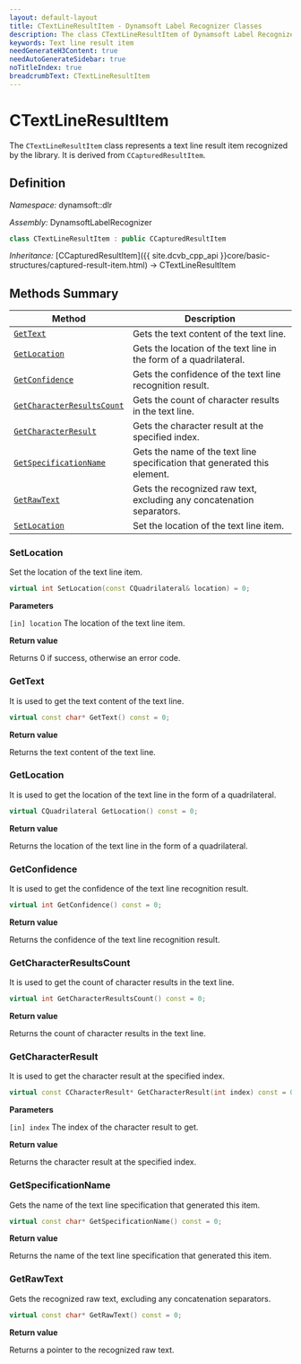 ```yaml
---
layout: default-layout
title: CTextLineResultItem - Dynamsoft Label Recognizer Classes
description: The class CTextLineResultItem of Dynamsoft Label Recognizer represents a text line result item recognized by a document layout analysis engine.
keywords: Text line result item
needGenerateH3Content: true
needAutoGenerateSidebar: true
noTitleIndex: true
breadcrumbText: CTextLineResultItem
---
```


# CTextLineResultItem

The `CTextLineResultItem` class represents a text line result item recognized by the library. It is derived from `CCapturedResultItem`.

## Definition

*Namespace:* dynamsoft::dlr

*Assembly:* DynamsoftLabelRecognizer

```cpp
class CTextLineResultItem : public CCapturedResultItem
```

*Inheritance:* [CCapturedResultItem]({{ site.dcvb_cpp_api }}core/basic-structures/captured-result-item.html) -> CTextLineResultItem

## Methods Summary

| Method               | Description |
|----------------------|-------------|
| [`GetText`](#gettext) | Gets the text content of the text line. |
| [`GetLocation`](#getlocation) | Gets the location of the text line in the form of a quadrilateral. |
| [`GetConfidence`](#getconfidence) | Gets the confidence of the text line recognition result. |
| [`GetCharacterResultsCount`](#getcharacterresultscount) | Gets the count of character results in the text line. |
| [`GetCharacterResult`](#getcharacterresult) | Gets the character result at the specified index. |
| [`GetSpecificationName`](#getspecificationname) | Gets the name of the text line specification that generated this element. |
| [`GetRawText`](#getrawtext) | Gets the recognized raw text, excluding any concatenation separators. |
| [`SetLocation`](#setlocation) | Set the location of the text line item. |

### SetLocation

Set the location of the text line item.

```cpp
virtual int SetLocation(const CQuadrilateral& location) = 0;
```

**Parameters**

`[in] location` The location of the text line item.

**Return value**

Returns 0 if success, otherwise an error code.

### GetText

It is used to get the text content of the text line.

```cpp
virtual const char* GetText() const = 0;
```

**Return value**

Returns the text content of the text line.

### GetLocation

It is used to get the location of the text line in the form of a quadrilateral.

```cpp
virtual CQuadrilateral GetLocation() const = 0;
```

**Return value**

Returns the location of the text line in the form of a quadrilateral.

### GetConfidence

It is used to get the confidence of the text line recognition result.

```cpp
virtual int GetConfidence() const = 0;
```

**Return value**

Returns the confidence of the text line recognition result.

### GetCharacterResultsCount

It is used to get the count of character results in the text line.

```cpp
virtual int GetCharacterResultsCount() const = 0;
```

**Return value**

Returns the count of character results in the text line.

### GetCharacterResult

It is used to get the character result at the specified index.

```cpp
virtual const CCharacterResult* GetCharacterResult(int index) const = 0;
```

**Parameters**

`[in] index` The index of the character result to get.

**Return value**

Returns the character result at the specified index.

### GetSpecificationName

Gets the name of the text line specification that generated this item.

```cpp
virtual const char* GetSpecificationName() const = 0;
```

**Return value**

Returns the name of the text line specification that generated this item.

### GetRawText

Gets the recognized raw text, excluding any concatenation separators.

```cpp
virtual const char* GetRawText() const = 0;
```

**Return value**

Returns a pointer to the recognized raw text.
